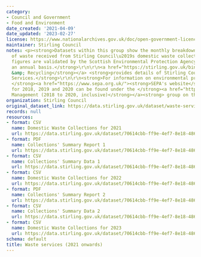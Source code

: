 ```yaml
---
category:
- Council and Government
- Food and Environment
date_created: '2021-04-09'
date_updated: '2023-02-27'
license: https://www.nationalarchives.gov.uk/doc/open-government-licence/version/3/
maintainer: Stirling Council
notes: <p><strong>Datasets within this group show the monthly breakdown of the tonnage
  of waste received from Stirling Council\u2019s domestic waste collections. These
  figures are validated by the Scottish Environmental Protection Agency (SEPA) on
  an annual basis.</strong>\r\n\r\n<a href="https://stirling.gov.uk/bins-waste-recycling/"><strong>Bins
  &amp; Recycling</strong></a> <strong>provides details of Stirling Council's Waste
  Services.</strong>\r\n\r\n<strong>For information on environmental protection, visit
  </strong><a href="https://www.sepa.org.uk/"><strong>SEPA's website</strong></a><strong>.</strong>\r\n\r\n<strong>Datasets
  for 2018, 2019 and 2020 can be found under the </strong><a href="https://data.stirling.gov.uk/dataset/waste-management"><strong>Waste
  Management (2018 to 2020, inclusive)</strong></a><strong> group on this platform.</strong></p>
organization: Stirling Council
original_dataset_link: https://data.stirling.gov.uk/dataset/waste-services-2021-onwards
records: null
resources:
- format: CSV
  name: Domestic Waste Collections for 2021
  url: https://data.stirling.gov.uk/dataset/70614cbb-ff9e-4ef7-8e18-486017a368d6/resource/8807c713-46cb-4100-80c5-de8a457b0f8e/download/20220520-stirling-domestic-waste-collections-jan-2021-to-dec-2021.csv
- format: PDF
  name: Collections' Summary Report 1
  url: https://data.stirling.gov.uk/dataset/70614cbb-ff9e-4ef7-8e18-486017a368d6/resource/ad4967e0-5924-4e77-8166-e2cffbbcdb4a/download/20210409-collections-summary-report.pdf
- format: CSV
  name: Collections' Summary Data 1
  url: https://data.stirling.gov.uk/dataset/70614cbb-ff9e-4ef7-8e18-486017a368d6/resource/22285ab0-0401-4774-b8ac-caf0d6fd0bbd/download/20210409-collections-summary-data.csv
- format: CSV
  name: Domestic Waste Collections for 2022
  url: https://data.stirling.gov.uk/dataset/70614cbb-ff9e-4ef7-8e18-486017a368d6/resource/f0a75f47-bae7-429b-85b1-3669cc1288b5/download/20230224-stirling-domestic-waste-collections-jan-2022-to-dec-2022.csv
- format: PDF
  name: Collections' Summary Report 2
  url: https://data.stirling.gov.uk/dataset/70614cbb-ff9e-4ef7-8e18-486017a368d6/resource/e1aa9bb6-d605-418d-a1b0-8d82d7140b44/download/20220520-stirling-waste-services-collections-summary-from-27.09.2021-v.2.pdf
- format: CSV
  name: Collections' Summary Data 2
  url: https://data.stirling.gov.uk/dataset/70614cbb-ff9e-4ef7-8e18-486017a368d6/resource/3c66afda-b3f8-4003-949a-959dbd176172/download/20220520-stirling-waste-services-collections-summary-from-27.09.2021-v.2.csv
- format: CSV
  name: Domestic Waste Collections for 2023
  url: https://data.stirling.gov.uk/dataset/70614cbb-ff9e-4ef7-8e18-486017a368d6/resource/e49fcc00-3860-4c70-8ecb-b6e4290bb847/download/20230227-stirling-domestic-waste-collections-jan-2023-to-dec-2023.csv
schema: default
title: Waste services (2021 onwards)
---
```

